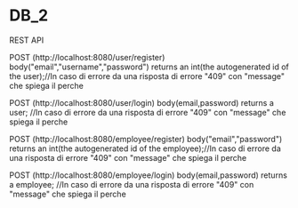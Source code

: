 # DB_2
REST API

POST (http://localhost:8080/user/register) 
  body("email","username","password")
returns an int(the autogenerated id of the user);//In caso di errore da una risposta di errore "409" con "message" che spiega il perche

POST (http://localhost:8080/user/login)
    body(email,password)
returns a user; //In caso di errore da una risposta di errore "409" con "message" che spiega il perche

POST (http://localhost:8080/employee/register) 
  body("email","password")
returns an int(the autogenerated id of the employee);//In caso di errore da una risposta di errore "409" con "message" che spiega il perche

POST (http://localhost:8080/employee/login)
    body(email,password)
returns a employee; //In caso di errore da una risposta di errore "409" con "message" che spiega il perche
